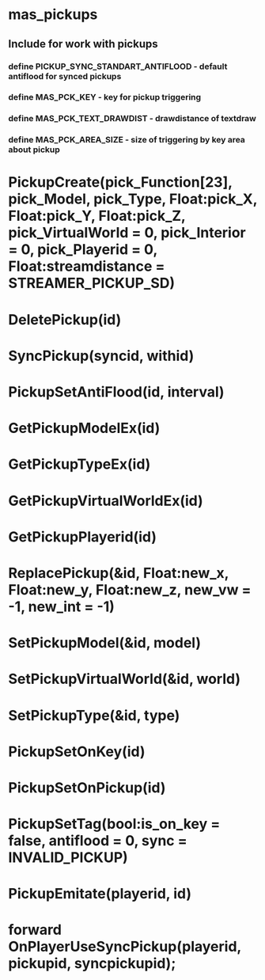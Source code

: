# mas_pickups
## Include for work with pickups


### define PICKUP_SYNC_STANDART_ANTIFLOOD - default antiflood for synced pickups
### define MAS_PCK_KEY - key for pickup triggering
### define MAS_PCK_TEXT_DRAWDIST - drawdistance of textdraw
### define MAS_PCK_AREA_SIZE - size of triggering by key area about pickup

# PickupCreate(pick_Function[23], pick_Model, pick_Type, Float:pick_X, Float:pick_Y, Float:pick_Z, pick_VirtualWorld = 0, pick_Interior = 0, pick_Playerid = 0, Float:streamdistance = STREAMER_PICKUP_SD)

# DeletePickup(id)

# SyncPickup(syncid, withid)

# PickupSetAntiFlood(id, interval)

# GetPickupModelEx(id)

# GetPickupTypeEx(id)

# GetPickupVirtualWorldEx(id)

# GetPickupPlayerid(id)

# ReplacePickup(&id, Float:new_x, Float:new_y, Float:new_z, new_vw = -1, new_int = -1)

# SetPickupModel(&id, model)

# SetPickupVirtualWorld(&id, world)

# SetPickupType(&id, type)

# PickupSetOnKey(id)

# PickupSetOnPickup(id)

# PickupSetTag(bool:is_on_key = false, antiflood = 0, sync = INVALID_PICKUP)

# PickupEmitate(playerid, id)

# forward OnPlayerUseSyncPickup(playerid, pickupid, syncpickupid);



